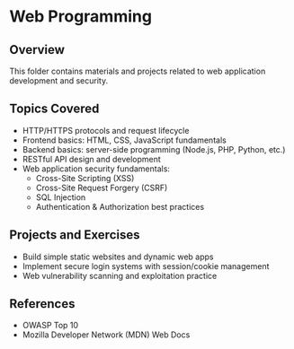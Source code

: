 # Web Programming

## Overview
This folder contains materials and projects related to web application development and security.

## Topics Covered
- HTTP/HTTPS protocols and request lifecycle
- Frontend basics: HTML, CSS, JavaScript fundamentals
- Backend basics: server-side programming (Node.js, PHP, Python, etc.)
- RESTful API design and development
- Web application security fundamentals:  
  - Cross-Site Scripting (XSS)  
  - Cross-Site Request Forgery (CSRF)  
  - SQL Injection  
  - Authentication & Authorization best practices

## Projects and Exercises
- Build simple static websites and dynamic web apps
- Implement secure login systems with session/cookie management
- Web vulnerability scanning and exploitation practice

## References
- OWASP Top 10
- Mozilla Developer Network (MDN) Web Docs
